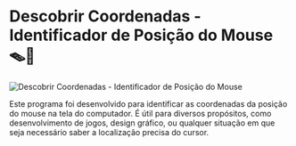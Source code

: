# Descobrir Coordenadas - Identificador de Posição do Mouse 🪤🐀

![Descobrir Coordenadas - Identificador de Posição do Mouse](https://i.pinimg.com/236x/41/8c/e6/418ce613a878307bbc7c81a987349ea8.jpg)

Este programa foi desenvolvido para identificar as coordenadas da posição do mouse na tela do computador. É útil para diversos propósitos, como desenvolvimento de jogos, design gráfico, ou qualquer situação em que seja necessário saber a localização precisa do cursor.
